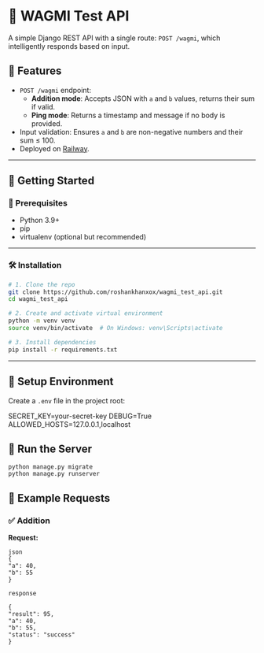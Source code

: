 # 🧠 WAGMI Test API

A simple Django REST API with a single route: `POST /wagmi`, which intelligently responds based on input.

## 📌 Features

-   `POST /wagmi` endpoint:
    -   **Addition mode**: Accepts JSON with `a` and `b` values, returns their sum if valid.
    -   **Ping mode**: Returns a timestamp and message if no body is provided.
-   Input validation: Ensures `a` and `b` are non-negative numbers and their sum ≤ 100.
-   Deployed on [Railway](https://railway.app/).

---

## 🚀 Getting Started

### 🔧 Prerequisites

-   Python 3.9+
-   pip
-   virtualenv (optional but recommended)

---

### 🛠️ Installation

```bash
# 1. Clone the repo
git clone https://github.com/roshankhanxox/wagmi_test_api.git
cd wagmi_test_api

# 2. Create and activate virtual environment
python -m venv venv
source venv/bin/activate  # On Windows: venv\Scripts\activate

# 3. Install dependencies
pip install -r requirements.txt
```

---

## 📁 Setup Environment

Create a `.env` file in the project root:

SECRET_KEY=your-secret-key
DEBUG=True
ALLOWED_HOSTS=127.0.0.1,localhost

## 🧪 Run the Server

```
python manage.py migrate
python manage.py runserver
```

## 🧾 Example Requests

### ✅ Addition

**Request:**

```
json
{
"a": 40,
"b": 55
}

response

{
"result": 95,
"a": 40,
"b": 55,
"status": "success"
}

```
